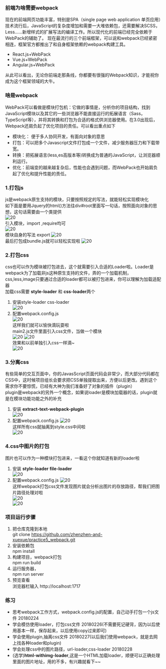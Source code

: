 ### 前端为啥需要webpack
现在的前端网页功能丰富，特别是SPA（single page web application 单页应用）技术流行后，JavaScript的复杂度增加和需要一大堆依赖包，还需要解决SCSS，Less……新增样式的扩展写法的编译工作。所以现代化的前端已经完全依赖于WebPack的辅助了。
现在最流行的三个前端框架，可以说和webpack已经紧密相连，框架官方都推出了和自身框架依赖的webpack构建工具。

- React.js+WebPack
- Vue.js+WebPack
- Angular.js+WebPack

从此可以看出，无论你前端走那条线，你都要有很强的Webpack知识，才能祝你成为这个框架领域的大牛。

### 啥是webpack
WebPack可以看做是模块打包机：它做的事情是，分析你的项目结构，找到JavaScript模块以及其它的一些浏览器不能直接运行的拓展语言（Sass，TypeScript等），并将其转换和打包为合适的格式供浏览器使用。在3.0出现后，Webpack还肩负起了优化项目的责任。可以看出重点如下

- 模块化： 便于多人协同开发，有面向对象的意思
- 打包：可以把多个Javascript文件打包成一个文件，减少服务器压力和下载带宽。
- 转换：把拓展语言(less,es高版本等)转换成为普通的JavaScript，让浏览器顺利运行。
- 优化：前端变的越来越复杂后，性能也会遇到问题，而WebPack也开始肩负起了优化和提升性能的责任。

### 1.打包js
js是webpack原生支持的模块，只要按照规定的写法，就能轻松实现模块化<br />
如下面是要用Jquery的html()方法往div#root里面写一句话，按照面向对象的思想，这句话需要由一个类提供<br />
![20](https://raw.githubusercontent.com/wiki/sodyxiezhen/practice3_less/30.png)<br />
引入模块，import ,require均可<br />
![20](https://raw.githubusercontent.com/wiki/sodyxiezhen/practice3_less/31.png)<br />
模块自身的写法 export 
![20](https://raw.githubusercontent.com/wiki/sodyxiezhen/practice3_less/32.png)<br />
最后打包成bundle.js就可以轻松实现啦
![20](https://raw.githubusercontent.com/wiki/sodyxiezhen/practice3_less/33.png)<br />

### 2.打包css
css也可以作为模块被打包进去，这个就需要引入合适的Loader啦。Loader是webpack为了加载非js这种原生支持的文件，弄的一个加载机制，css,less,image只要通过合适的loader都可以被打包进来，你可以理解为加载适配器<br />
加载css需要 **style-loader** 和 **css-loader**两个<br />
1. 安装style-loader css-loader<br />
![20](https://raw.githubusercontent.com/wiki/sodyxiezhen/practice3_less/40.png)<br />
2. 配置webpack.config.js<br />
![20](https://raw.githubusercontent.com/wiki/sodyxiezhen/practice3_less/41.png)<br />
这样我们就可以愉快滴玩耍啦<br />
main2.js文件里面引入css文件，当做一个模块<br />
![20](https://raw.githubusercontent.com/wiki/sodyxiezhen/practice3_less/42.png)
![20](https://raw.githubusercontent.com/wiki/sodyxiezhen/practice3_less/43.png)<br />
效果和以前单独引入css一样滴~<br />
![20](https://raw.githubusercontent.com/wiki/sodyxiezhen/practice3_less/44.png)<br />

### 3.分离css
有些简单的交互页面中，你的JavasScript页面代码会非常少，而大部分代码都在CSS中，这时候项目组长会要求把CSS单独提取出来，方便以后更改。遇到这个需求你不要惊慌，已经有大神为我们准备好了对象的插件（plugin）<br />
plugin是webpack的另外一个概念，如果说loader是模块加载器的话，plugin就是在模块功能功能之外的补充
1. 安装 **extract-text-webpack-plugin** <br />
![20](https://raw.githubusercontent.com/wiki/sodyxiezhen/practice3_less/52.png)<br />
2. 配置webpack.config.js
![20](https://raw.githubusercontent.com/wiki/sodyxiezhen/practice3_less/51.png)<br />
这样所有css就抽离到style.css中间啦<br />
![20](https://raw.githubusercontent.com/wiki/sodyxiezhen/practice3_less/53.png)<br />

### 4.css中图片的打包
图片也可以作为一种模块打包进来，一看这个你就知道有新的loader啦<br />
1. 安装 **style-loader** **file-loader** <br />
![20](https://raw.githubusercontent.com/wiki/sodyxiezhen/practice3_less/61.png)<br />
2. 配置webpack.config.js
![20](https://raw.githubusercontent.com/wiki/sodyxiezhen/practice3_less/62.png)<br />
这样webpack打包css文件发现图片就会分析出图片的存放路径，帮我们把图片路径处理对啦<br />
![20](https://raw.githubusercontent.com/wiki/sodyxiezhen/practice3_less/63.png)<br />
![20](https://raw.githubusercontent.com/wiki/sodyxiezhen/practice3_less/64.png)<br />

### 项目运行步骤
1. 把仓库克隆到本地<br />
	git clone https://github.com/zhenzhen-and-xuexue/practice5_webpack.git
2. 安装依赖包<br />
	npm install
3. 构建项目，webpack打包<br />
	npm run build
4. 运行服务器，<br />
	npm run server 
5. 预览查看<br />
	浏览器栏输入 http://localhost:1717

### 练习
- 思考webpack工作方式，webpack.config.js的配置，自己动手打包一个js文件 20180224
- 学会模仿使用loader，打包css文件 20180226(不需要死记硬背，因为以后使用基本一样，保存起来，以后使用copy过来即可)
- 学会使用plugin,抽离css文件 20180227(以后我们使用webpack，就是去网上找各种loader和plugin)
- 学会处理css中的图片路径，url-loader,css-loader 20180228
- (选学)**html-withimg-loader**,这是一个HTML加载loader，顺便可以正确处理里面的图片地址，用的不多，有兴趣就看下~~